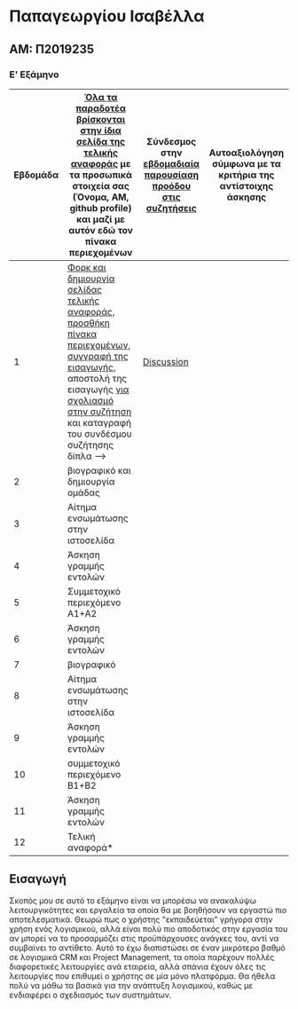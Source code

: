 # Παπαγεωργίου Ισαβέλλα
## AM: Π2019235
### Ε' Εξάμηνο

| Εβδομάδα | [Όλα τα παραδοτέα βρίσκονται στην ίδια σελίδα της τελικής αναφοράς](https://courses-ionio.github.io/help/deliverables/) με τα προσωπικά στοιχεία σας (Όνομα, ΑΜ, github profile) και μαζί με αυτόν εδώ τον πίνακα περιεχομένων | Σύνδεσμος στην [εβδομαδιαία παρουσίαση προόδου στις συζητήσεις](https://github.com/courses-ionio/help/discussions/categories/show-and-tell) | Αυτοαξιολόγηση σύμφωνα με τα κριτήρια της αντίστοιχης άσκησης |
| --- | --- | --- | --- |
| 1 | [Φορκ και δημιουργία σελίδας τελικής αναφοράς](https://courses-ionio.github.io/help/guide/), [προσθήκη πίνακα περιεχομένων](https://raw.githubusercontent.com/courses-ionio/sw/master/README.md), [συγγραφή της εισαγωγής](https://courses-ionio.github.io/help/intro/), αποστολή της εισαγωγής [για σχολιασμό στην συζήτηση](https://github.com/courses-ionio/help/discussions/categories/show-and-tell) και καταγραφή του συνδέσμου συζήτησης δίπλα --> |[Discussion](https://github.com/courses-ionio/help/discussions/58) | |
| 2 | βιογραφικό και δημιουργία ομάδας | | |
| 3 | Αίτημα ενσωμάτωσης στην ιστοσελίδα | | |
| 4 | Άσκηση γραμμής εντολών | | |
| 5 | Συμμετοχικό περιεχόμενο A1+A2 | | |
| 6 | Άσκηση γραμμής εντολών | | |
| 7 | βιογραφικό | | |
| 8 | Αίτημα ενσωμάτωσης στην ιστοσελίδα | | |
| 9 | Άσκηση γραμμής εντολών | | |
| 10 | συμμετοχικό περιεχόμενο B1+B2 | | |
| 11 | Άσκηση γραμμής εντολών | | |
| 12 | Τελική αναφορά* | | |

## Εισαγωγή
Σκοπός μου σε αυτό το εξάμηνο είναι να μπορέσω να ανακαλύψω λειτουργικότητες και εργαλεία τα οποία θα με βοηθήσουν να εργαστώ πιο αποτελεσματικά. Θεωρώ πως ο χρήστης "εκπαιδεύεται" γρήγορα στην χρήση ενός λογισμικού, αλλά είναι πολύ πιο αποδοτικός στην εργασία του αν μπορεί να το προσαρμόζει στις προϋπάρχουσες ανάγκες του, αντί να συμβαίνει το αντίθετο. Αυτό το έχω διαπιστώσει σε έναν μικρότερο βαθμό σε λογισμικά CRM και Project Management, τα οποία παρέχουν πολλές διαφορετικές λειτουργίες ανά εταιρεία, αλλά σπάνια έχουν όλες τις λειτουργίες που επιθυμεί ο χρήστης σε μία μόνο πλατφόρμα. Θα ήθελα πολύ να μάθω τα βασικά για την ανάπτυξη λογισμικού, καθώς με ενδιαφέρει ο σχεδιασμός των συστημάτων.
